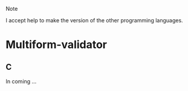 > [!NOTE]
> I accept help to make the version of the other programming languages.

# Multiform-validator

## C

In coming ...